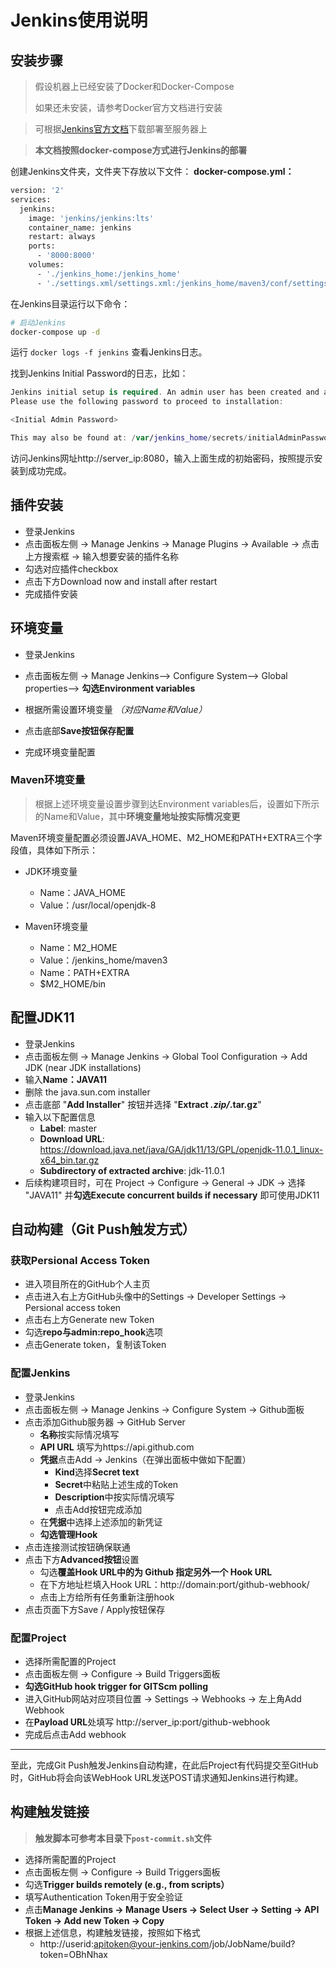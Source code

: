 # Jenkins使用说明

## 安装步骤

>假设机器上已经安装了Docker和Docker-Compose
>
>如果还未安装，请参考Docker官方文档进行安装

>可根据[Jenkins官方文档](https://www.jenkins.io/doc/book/installing/)下载部署至服务器上

>**本文档按照docker-compose方式进行Jenkins的部署**

创建Jenkins文件夹，文件夹下存放以下文件：
 **docker-compose.yml：**

```bash
version: '2'
services:
  jenkins:
    image: 'jenkins/jenkins:lts'
    container_name: jenkins
    restart: always
    ports:
      - '8000:8000'
    volumes:
      - './jenkins_home:/jenkins_home'
      - './settings.xml/settings.xml:/jenkins_home/maven3/conf/settings.xml'
```

在Jenkins目录运行以下命令：

```bash
# 启动Jenkins
docker-compose up -d
```

运行 `docker logs -f jenkins` 查看Jenkins日志。

找到Jenkins Initial Password的日志，比如：

```swift
Jenkins initial setup is required. An admin user has been created and a password generated.
Please use the following password to proceed to installation:

<Initial Admin Password>

This may also be found at: /var/jenkins_home/secrets/initialAdminPassword
```

访问Jenkins网址http://server_ip:8080，输入上面生成的初始密码，按照提示安装到成功完成。
## 插件安装

- 登录Jenkins
- 点击面板左侧 -> Manage Jenkins -> Manage Plugins -> Available -> 点击上方搜索框 -> 输入想要安装的插件名称
- 勾选对应插件checkbox
- 点击下方Download now and install after restart
- 完成插件安装

## 环境变量

- 登录Jenkins
- 点击面板左侧 -> Manage Jenkins--> Configure System--> Global properties--> **勾选Environment variables**
- 根据所需设置环境变量 *（对应Name和Value）*

- 点击底部**Save按钮保存配置**
- 完成环境变量配置

### Maven环境变量

>根据上述环境变量设置步骤到达Environment variables后，设置如下所示的Name和Value，其中**环境变量地址按实际情况变更**

Maven环境变量配置必须设置JAVA_HOME、M2_HOME和PATH+EXTRA三个字段值，具体如下所示：

- JDK环境变量
  - Name：JAVA_HOME
  - Value：/usr/local/openjdk-8

- Maven环境变量
  - Name：M2_HOME
  - Value：/jenkins_home/maven3
  - Name：PATH+EXTRA
  - $M2_HOME/bin

## 配置JDK11

- 登录Jenkins
- 点击面板左侧 -> Manage Jenkins -> Global Tool Configuration -> Add JDK (near JDK installations)
- 输入**Name：JAVA11**
- 删除 the java.sun.com installer
- 点击底部 "**Add Installer**" 按钮并选择 "**Extract *.zip/*.tar.gz**"
- 输入以下配置信息
  - **Label**: master
  - **Download URL**: https://download.java.net/java/GA/jdk11/13/GPL/openjdk-11.0.1_linux-x64_bin.tar.gz
  - **Subdirectory of extracted archive**: jdk-11.0.1
- 后续构建项目时，可在 Project -> Configure ->  General -> JDK -> 选择 "JAVA11" 并**勾选Execute concurrent builds if necessary** 即可使用JDK11

## 自动构建（Git Push触发方式）

### 获取Persional Access Token

- 进入项目所在的GitHub个人主页
- 点击进入右上方GitHub头像中的Settings -> Developer Settings -> Persional access token
- 点击右上方Generate new Token
- 勾选**repo与admin:repo_hook**选项
- 点击Generate token，复制该Token

### 配置Jenkins

- 登录Jenkins
- 点击面板左侧 -> Manage Jenkins -> Configure System -> Github面板
- 点击添加Github服务器 -> GitHub Server
  - **名称**按实际情况填写
  - **API URL** 填写为https://api.github.com
  - **凭据**点击Add -> Jenkins（在弹出面板中做如下配置）
    - **Kind**选择**Secret  text**
    - **Secret**中粘贴上述生成的Token
    - **Description**中按实际情况填写
    - 点击Add按钮完成添加
  - 在**凭据**中选择上述添加的新凭证
  - **勾选管理Hook**
- 点击连接测试按钮确保联通
- 点击下方**Advanced按钮**设置
  - 勾选**覆盖Hook URL中的为 Github 指定另外一个 Hook URL**
  - 在下方地址栏填入Hook URL：http://domain:port/github-webhook/
  - 点击上方给所有任务重新注册hook
- 点击页面下方Save / Apply按钮保存

### 配置Project

- 选择所需配置的Project
- 点击面板左侧 -> Configure -> Build Triggers面板
- **勾选GitHub hook trigger for GITScm polling**
- 进入GitHub网站对应项目位置 -> Settings -> Webhooks -> 左上角Add Webhook
- 在**Payload URL**处填写 http://server_ip:port/github-webhook
- 完成后点击Add webhook

---

至此，完成Git Push触发Jenkins自动构建，在此后Project有代码提交至GitHub时，GitHub将会向该WebHook URL发送POST请求通知Jenkins进行构建。

## 构建触发链接

>**触发脚本可参考本目录下`post-commit.sh`文件**

- 选择所需配置的Project
- 点击面板左侧 -> Configure -> Build Triggers面板
- 勾选**Trigger builds remotely (e.g., from scripts）**
- 填写Authentication Token用于安全验证
- 点击**Manage Jenkins -> Manage Users ->  Select User ->  Setting -> API Token -> Add new Token -> Copy**
- 根据上述信息，构建触发链接，按照如下格式
  - http://userid:apitoken@your-jenkins.com/job/JobName/build?token=OBhNhax